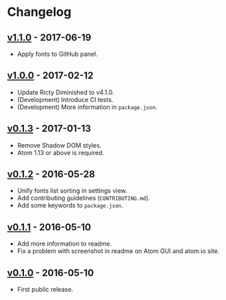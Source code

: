 # Changelog

## [v1.1.0] - 2017-06-19

* Apply fonts to GitHub panel.

## [v1.0.0] - 2017-02-12

* Update Ricty Diminished to v4.1.0.
* (Development) Introduce CI tests.
* (Development) More information in `package.json`.

## [v0.1.3] - 2017-01-13

* Remove Shadow DOM styles.
* Atom 1.13 or above is required.

## [v0.1.2] - 2016-05-28

* Unify fonts list sorting in settings view.
* Add contributing guidelines (`CONTRIBUTING.md`).
* Add some keywords to `package.json`.

## [v0.1.1] - 2016-05-10

* Add more information to readme.
* Fix a problem with screenshot in readme on Atom GUI and atom.io site.

## [v0.1.0] - 2016-05-10

* First public release.


[v1.1.0]: https://github.com/jmlntw/atom-fonts-cjk/releases/tag/v1.1.0
[v1.0.0]: https://github.com/jmlntw/atom-fonts-cjk/releases/tag/v1.0.0
[v0.1.3]: https://github.com/jmlntw/atom-fonts-cjk/releases/tag/v0.1.3
[v0.1.2]: https://github.com/jmlntw/atom-fonts-cjk/releases/tag/v0.1.2
[v0.1.1]: https://github.com/jmlntw/atom-fonts-cjk/releases/tag/v0.1.1
[v0.1.0]: https://github.com/jmlntw/atom-fonts-cjk/releases/tag/v0.1.0
